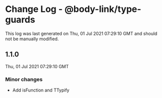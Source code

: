 # Change Log - @body-link/type-guards

This log was last generated on Thu, 01 Jul 2021 07:29:10 GMT and should not be manually modified.

## 1.1.0
Thu, 01 Jul 2021 07:29:10 GMT

### Minor changes

- Add isFunction and TTypify

